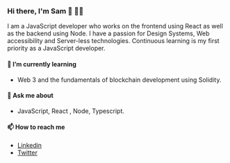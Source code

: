 ### Hi there, I'm Sam 👋 👨‍💻
 I am a JavaScript developer who works on the frontend using React as well as the backend using Node. I have a passion for Design Systems, Web accessibility and Server-less technologies. Continuous learning is my first priority as a JavaScript developer.
 
#### 🌱 I’m currently learning
- Web 3 and the fundamentals of blockchain development using Solidity. 
#### 💬 Ask me about
- JavaScript, React , Node, Typescript.
#### 📫 How to reach me
- [Linkedin](https://www.linkedin.com/in/samuel-moyi/)
- [Twitter](https://twitter.com/iam_awsam)
